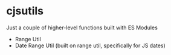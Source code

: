 # cjsutils

Just a couple of higher-level functions built with ES Modules

- Range Util
- Date Range Util (built on range util, specifically for JS dates)

